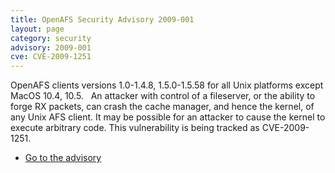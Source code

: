 ```yaml
---
title: OpenAFS Security Advisory 2009-001
layout: page
category: security
advisory: 2009-001
cve: CVE-2009-1251
---
```



OpenAFS clients versions 1.0-1.4.8, 1.5.0-1.5.58 for all Unix platforms
except MacOS 10.4, 10.5.   An attacker with control of a fileserver, or
the ability to forge RX packets, can crash the cache manager, and hence
the kernel, of any Unix AFS client. It may be possible for an attacker
to cause the kernel to execute arbitrary code. This vulnerability is
being tracked as CVE-2009-1251.

-   [Go to the advisory](/security/OPENAFS-SA-2009-001.txt)

